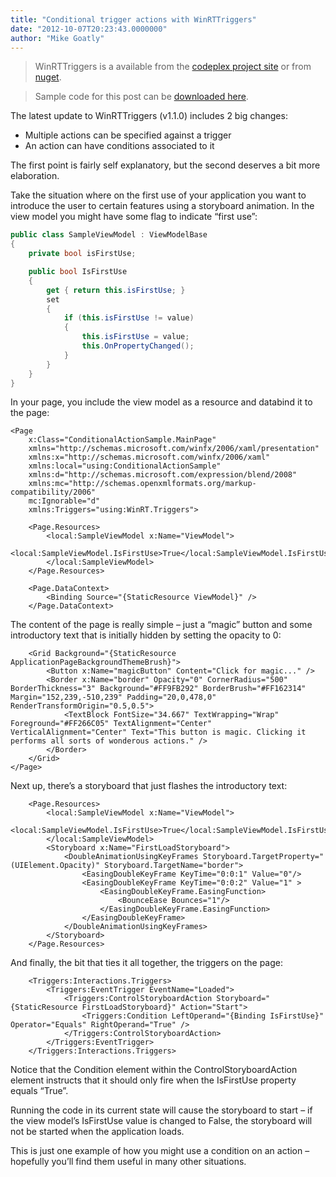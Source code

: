 ```yaml
---
title: "Conditional trigger actions with WinRTTriggers"
date: "2012-10-07T20:23:43.0000000"
author: "Mike Goatly"
---
```


> WinRTTriggers is a available from the [codeplex project site](http://winrttriggers.codeplex.com/) or from [nuget](https://nuget.org/packages/WinRTTriggers)\.
> 
> 

> Sample code for this post can be [downloaded here](/Media/Default/Samples/ConditionalActionSample.zip)\.
> 
> 

The latest update to WinRTTriggers \(v1\.1\.0\) includes 2 big changes:

- Multiple actions can be specified against a trigger  
- An action can have conditions associated to it

The first point is fairly self explanatory\, but the second deserves a bit more elaboration\.

Take the situation where on the first use of your application you want to introduce the user to certain features using a storyboard animation\. In the view model you might have some flag to indicate “first use”:

``` csharp
public class SampleViewModel : ViewModelBase
{
    private bool isFirstUse;

    public bool IsFirstUse
    {
        get { return this.isFirstUse; }
        set
        {
            if (this.isFirstUse != value)
            {
                this.isFirstUse = value;
                this.OnPropertyChanged();
            }
        }
    }
}
```
In your page\, you include the view model as a resource and databind it to the page:

```
<Page
    x:Class="ConditionalActionSample.MainPage"
    xmlns="http://schemas.microsoft.com/winfx/2006/xaml/presentation"
    xmlns:x="http://schemas.microsoft.com/winfx/2006/xaml"
    xmlns:local="using:ConditionalActionSample"
    xmlns:d="http://schemas.microsoft.com/expression/blend/2008"
    xmlns:mc="http://schemas.openxmlformats.org/markup-compatibility/2006"
    mc:Ignorable="d"
    xmlns:Triggers="using:WinRT.Triggers">
    
    <Page.Resources>
        <local:SampleViewModel x:Name="ViewModel">
            <local:SampleViewModel.IsFirstUse>True</local:SampleViewModel.IsFirstUse>
        </local:SampleViewModel>
    </Page.Resources>
    
    <Page.DataContext>
        <Binding Source="{StaticResource ViewModel}" />
    </Page.DataContext>
```
The content of the page is really simple – just a “magic” button and some introductory text that is initially hidden by setting the opacity to 0:

```
    <Grid Background="{StaticResource ApplicationPageBackgroundThemeBrush}">
        <Button x:Name="magicButton" Content="Click for magic..." />
        <Border x:Name="border" Opacity="0" CornerRadius="500" BorderThickness="3" Background="#FF9FB292" BorderBrush="#FF162314" Margin="152,239,-510,239" Padding="20,0,478,0" RenderTransformOrigin="0.5,0.5">
            <TextBlock FontSize="34.667" TextWrapping="Wrap" Foreground="#FF266C05" TextAlignment="Center" VerticalAlignment="Center" Text="This button is magic. Clicking it performs all sorts of wonderous actions." />
        </Border>
    </Grid>
</Page>
```
Next up\, there’s a storyboard that just flashes the introductory text:

```
    <Page.Resources>
        <local:SampleViewModel x:Name="ViewModel">
            <local:SampleViewModel.IsFirstUse>True</local:SampleViewModel.IsFirstUse>
        </local:SampleViewModel>
        <Storyboard x:Name="FirstLoadStoryboard">
            <DoubleAnimationUsingKeyFrames Storyboard.TargetProperty="(UIElement.Opacity)" Storyboard.TargetName="border">
                <EasingDoubleKeyFrame KeyTime="0:0:1" Value="0"/>
                <EasingDoubleKeyFrame KeyTime="0:0:2" Value="1" >
                	<EasingDoubleKeyFrame.EasingFunction>
                		<BounceEase Bounces="1"/>
                	</EasingDoubleKeyFrame.EasingFunction>
                </EasingDoubleKeyFrame>
            </DoubleAnimationUsingKeyFrames>
        </Storyboard>
    </Page.Resources>

```
And finally\, the bit that ties it all together\, the triggers on the page:

```
    <Triggers:Interactions.Triggers>
        <Triggers:EventTrigger EventName="Loaded">
            <Triggers:ControlStoryboardAction Storyboard="{StaticResource FirstLoadStoryboard}" Action="Start">
                <Triggers:Condition LeftOperand="{Binding IsFirstUse}" Operator="Equals" RightOperand="True" />
            </Triggers:ControlStoryboardAction>
        </Triggers:EventTrigger>
    </Triggers:Interactions.Triggers>
```
Notice that the Condition element within the ControlStoryboardAction element instructs that it should only fire when the IsFirstUse property equals “True”\.

Running the code in its current state will cause the storyboard to start – if the view model’s IsFirstUse value is changed to False\, the storyboard will not be started when the application loads\.

This is just one example of how you might use a condition on an action – hopefully you’ll find them useful in many other situations\.

